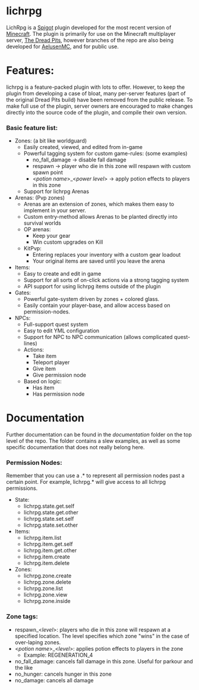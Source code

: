 # lichrpg
LichRpg is a [Spigot](https://www.spigotmc.org/resources/armor-stand-tools.2237/) plugin developed for the most recent 
version of [Minecraft](https://minecraft.net/en-us/). The plugin is primarily for use on the Minecraft multiplayer server, 
[The Dread Pits](https://discord.gg/XjV87YN), however branches of the repo are also being developed for 
[AelusenMC](https://discord.gg/SkhZPQT), and for public use. 

# Features:
lichrpg is a feature-packed plugin with lots to offer. However, to keep the plugin from developing a case of bloat, 
many per-server features (part of the original Dread Pits build) have been removed from the public release. 
To make full use of the plugin, server owners are encouraged to make changes directly into the source code of the plugin, 
and compile their own version. 

### Basic feature list:
 
 - Zones: (a bit like worldguard)
    - Easily created, viewed, and edited from in-game
    - Powerful tagging system for custom game-rules: (some examples)
        - no_fall_damage  → disable fall damage 
        - respawn → player who die in this zone will respawn with custom spawn point
        - <*potion name*>_<*power level*> → apply potion effects to players in this zone 
    - Support for lichrpg Arenas 
 - Arenas: (Pvp zones)
    - Arenas are an extension of zones, which makes them easy to implement in your server. 
    - Custom entry-method allows Arenas to be planted directly into survival worlds
    - OP arenas:
        - Keep your gear
        - Win custom upgrades on Kill
    - KitPvp:
        - Entering replaces your inventory with a custom gear loadout
        - Your original items are saved until you leave the arena 
 - Items:
    - Easy to create and edit in game
    - Support for all sorts of on-click actions via a strong tagging system
    - API support for using lichrpg items outside of the plugin
 - Gates:
    - Powerful gate-system driven by zones + colored glass. 
    - Easily contain your player-base, and allow access based on permission-nodes.
 - NPCs:
    - Full-support quest system
    - Easy to edit YML configuration 
    - Support for NPC to NPC communication (allows complicated quest-lines)
    - Actions: 
        - Take item
        - Teleport player
        - Give item
        - Give permission node
    - Based on logic:
        - Has item
        - Has permission node
        
# Documentation
Further documentation can be found in the *documentation* folder on the top level of the repo. The folder contains a slew 
examples, as well as some specific documentation that does not really belong here. 

### Permission Nodes:

Remember that you can use a .* to represent all permission nodes past a certain point. For example, lichrpg.* will give access 
to all lichrpg permissions.  

- State:
    - lichrpg.state.get.self 
    - lichrpg.state.get.other 
    - lichrpg.state.set.self 
    - lichrpg.state.set.other
- Items:
    - lichrpg.item.list
    - lichrpg.item.get.self
    - lichrpg.item.get.other
    - lichrpg.item.create
    - lichrpg.item.delete
- Zones:
    - lichrpg.zone.create
    - lichrpg.zone.delete
    - lichrpg.zone.list
    - lichrpg.zone.view
    - lichrpg.zone.inside
    
### Zone tags:
- respawn_<_level_>: players who die in this zone will respawn at a specified location. The level specifies which zone "wins"
in the case of over-laping zones.
- <_potion name_>_<_level_>: applies potion effects to players in the zone 
    - Example: REGENERATION_4
- no_fall_damage: cancels fall damage in this zone. Useful for parkour and the like 
- no_hunger: cancels hunger in this zone 
- no_damage: cancels all damage  
    
      
      
      
      
      
      
      
      
      
      
      
      
      
      
      
      
      
      
      
      

